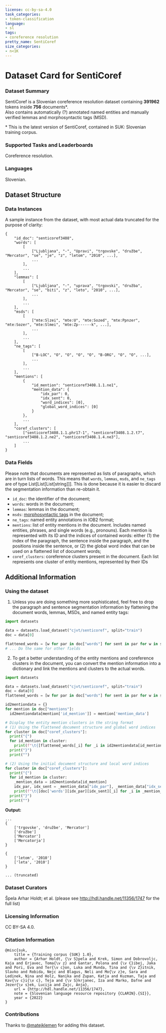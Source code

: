 ```yaml
---
license: cc-by-sa-4.0
task_categories:
- token-classification
language:
- sl
tags:
- coreference resolution
pretty_name: SentiCoref
size_categories:
- n<1K
---
```


# Dataset Card for SentiCoref

### Dataset Summary

SentiCoref is a Slovenian coreference resolution dataset containing **391962** tokens inside **756** documents*.  
Also contains automatically (?) annotated named entities and manually verified lemmas and morphosyntactic tags (MSD). 

\* This is the latest version of SentiCoref, contained in SUK: Slovenian training corpus.

### Supported Tasks and Leaderboards

Coreference resolution.

### Languages

Slovenian.

## Dataset Structure

### Data Instances

A sample instance from the dataset, with most actual data truncated for the purpose of clarity:
```
{
    "id_doc": "senticoref3408",
    "words": [
        [
            ["Ljubljana", "-", "Upravi", "trgovske", "družbe",  "Mercator", "se", "je", "z", "letom", "2010", ...],
            ...
        ],
        ...
    ],
    "lemmas": [
        [
            ["Ljubljana", "-", "uprava", "trgovski", "družba", "Mercator", "se", "biti", "z", "leto", "2010", ...],
            ...
        ],
        ...
    ],
    "msds": [
        [
            ["mte:Slzei", "mte:U", "mte:Sozed", "mte:Ppnzer", "mte:Sozer", "mte:Slmei", "mte:Zp------k", ...],
            ...
        ],
        ...
    ],
    "ne_tags": [
        [
            ["B-LOC", "O", "O", "O", "O", "B-ORG", "O", "O", ...],
            ...
        ],
        ...
    ],
    "mentions": [
        {
            "id_mention": "senticoref3408.1.1.ne1",
            "mention_data": {
                "idx_par": 0,
                "idx_sent": 0,
                "word_indices": [0],
                "global_word_indices": [0]
            }
        }, 
        ...
    ],
    "coref_clusters": [
        ["senticoref3408.1.1.phr17-1", "senticoref3408.1.2.t7", "senticoref3408.1.2.ne2", "senticoref3408.1.4.ne3"], 
        ...
    ]
}
```

### Data Fields

Please note that documents are represented as lists of paragraphs, which are in turn lists of words. 
This means that `words`, `lemmas`, `msds`, and `ne_tags` are of type List[List[List[string]]].
This is done because it is easier to discard the segmentation information than re-obtain it.

- `id_doc`: the identifier of the document;  
- `words`: words in the document;
- `lemmas`: lemmas in the document;
- `msds`: [morphosyntactic tags](https://nl.ijs.si/ME/V6/msd/) in the document;
- `ne_tags`: named entity annotations in IOB2 format;
- `mentions`: list of entity mentions in the document. Includes named entities, phrases, and single words (e.g., pronouns). Each mention is represented with its ID and the
  indices of contained words: either (1) the index of the paragraph, the sentence inside the paragraph, and the positions inside the sentence, or
  (2) the global word index that can be used on a flattened list of document words;
- `coref_clusters`: coreference clusters present in the document. Each list represents one cluster of entity mentions, represented by their IDs

## Additional Information

### Using the dataset

1. Unless you are doing something more sophisticated, feel free to drop the paragraph and sentence segmentation information by flattening the document words, lemmas, MSDs, and named entity tags:
```python
import datasets

data = datasets.load_dataset("cjvt/senticoref", split="train")
doc = data[0]

flattened_words = [w for par in doc["words"] for sent in par for w in sent]
# ... Do the same for other fields
```

2. To get a better understanding of the entity mentions and coreference clusters in the document, you can convert the mention information into a dictionary and
   link the mentions and clusters to the actual words.
```python
import datasets

data = datasets.load_dataset("cjvt/senticoref", split="train")
doc = data[0]
flattened_words = [w for par in doc["words"] for sent in par for w in sent]

id2mentiondata = {}
for mention in doc["mentions"]:
  id2mentiondata[mention['id_mention']] = mention['mention_data']

# Display the entity mention clusters in the string format
# (1) Using the flattened document structure and global word indices
for cluster in doc["coref_clusters"]:
  print("{")
  for id_mention in cluster:
    print(f"\t{[flattened_words[_i] for _i in id2mentiondata[id_mention]['global_word_indices']]}")
  print("}")
  print("")

# (2) Using the initial document structure and local word indices
for cluster in doc["coref_clusters"]:
  print("{")
  for id_mention in cluster:
    _mention_data = id2mentiondata[id_mention]
    idx_par, idx_sent = _mention_data["idx_par"], _mention_data["idx_sent"]
    print(f"\t{[doc['words'][idx_par][idx_sent][_i] for _i in _mention_data['word_indices']]}")
  print("}")
  print("")
```
**Output:**
```
...
{
	['trgovske', 'družbe', 'Mercator']
	['družbe']
	['Mercator']
	['Mercatorja']
}

{
	['letom', '2010']
	['leta', '2010']
}

... (truncated)
```

### Dataset Curators
 
Špela Arhar Holdt; et al. (please see http://hdl.handle.net/11356/1747 for the full list)

### Licensing Information

CC BY-SA 4.0.  

### Citation Information

```
@misc{suk,
    title = {Training corpus {SUK} 1.0},
    author = {Arhar Holdt, {\v S}pela and Krek, Simon and Dobrovoljc, Kaja and Erjavec, Toma{\v z} and Gantar, Polona and {\v C}ibej, Jaka and Pori, Eva and Ter{\v c}on, Luka and Munda, Tina and {\v Z}itnik, Slavko and Robida, Nejc and Blagus, Neli and Mo{\v z}e, Sara and Ledinek, Nina and Holz, Nanika and Zupan, Katja and Kuzman, Taja and Kav{\v c}i{\v c}, Teja and {\v S}krjanec, Iza and Marko, Dafne and Jezer{\v s}ek, Lucija and Zajc, Anja},
    url = {http://hdl.handle.net/11356/1747},
    note = {Slovenian language resource repository {CLARIN}.{SI}},
    year = {2022}
}
```

### Contributions

Thanks to [@matejklemen](https://github.com/matejklemen) for adding this dataset.